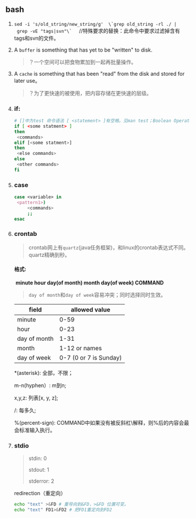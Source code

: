 ## bash

1. ``` sed -i 's/old_string/new_string/g'  \`grep old_string -rl ./ | grep -vE "tags|svn"\` ```     //特殊要求的替换：此命令中要求过滤掉含有tags和svn的文件。

2. A `buffer` is something that has yet to be "written" to disk.
   
   > ？一个空间可以把食物累加到一起再批量操作。

3. A `cache` is something that has been "read" from the disk and stored for later use。

   > ？为了更快速的被使用，把内容存储在更快速的层级。

4. ### if:

   ```bash
   # []中为test 命令语法 [ <statement> ]有空格。见man test；Boolean Operators || &&
   if [ <some statment> ]  
   then
   	<commands>
   elif [<some statment>]
   then
   	<else commands>
   else
   	<other commands>
   fi
   ```

5. ### case

   ```bash
   case <variable> in 
   	<pattern1>)
   		<commands>
   		;;
   esac
   ```

6. ### crontab

   > crontab网上有`quartz`(java任务框架)，和linux的crontab表达式不同。quartz精确到秒。

   #### 格式:

   ​	**minute hour day(of month) month day(of week) COMMAND**

   > `day of month`和`day of week`容易冲突；同时选择同时生效。

   | field  | allowed value |
   | ------ | ------------- |
   | minute | 0-59          |
   |hour|0-23|
   |day of month|1-31|
   |month|1-12 or names|
   |day of week|0-7 (0 or 7 is Sunday)|

   *(asterisk): 全部，不限；

   m-n(hyphen）: m到n;

   x,y,z: 列表[x, y, z];

   /: 每多久;

   %(percent-sign): COMMAND中如果没有被反斜杠\解释，则%后的内容会最会标准输入执行。 
   
7. ### stdio

   >stdin: 0
   >
   >stdout: 1
   >
   >stderror: 2

   redirection（重定向）

   ```	bash
   echo "text" >&FD # 重导向到&FD，>&FD 位置可变。
   echo "text" FD1>&FD2 # 把FD1重定向到FD2
   ```

